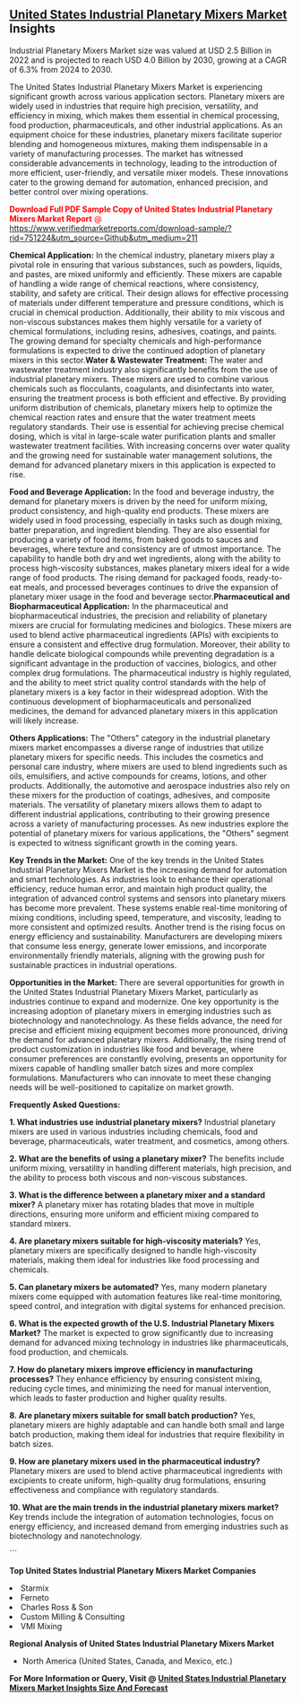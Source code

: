<h2><a href="https://www.verifiedmarketreports.com/download-sample/?rid=751224&amp;utm_source=Github&amp;utm_medium=211" target="_blank">United States Industrial Planetary Mixers Market</a> Insights</h2><p>Industrial Planetary Mixers Market size was valued at USD 2.5 Billion in 2022 and is projected to reach USD 4.0 Billion by 2030, growing at a CAGR of 6.3% from 2024 to 2030.</p><p><p>The United States Industrial Planetary Mixers Market is experiencing significant growth across various application sectors. Planetary mixers are widely used in industries that require high precision, versatility, and efficiency in mixing, which makes them essential in chemical processing, food production, pharmaceuticals, and other industrial applications. As an equipment choice for these industries, planetary mixers facilitate superior blending and homogeneous mixtures, making them indispensable in a variety of manufacturing processes. The market has witnessed considerable advancements in technology, leading to the introduction of more efficient, user-friendly, and versatile mixer models. These innovations cater to the growing demand for automation, enhanced precision, and better control over mixing operations. <p><span class=""><span style="color: #ff0000;"><strong>Download Full PDF Sample Copy of United States Industrial Planetary Mixers Market Report</strong> @ </span><a href="https://www.verifiedmarketreports.com/download-sample/?rid=751224&amp;utm_source=Github&amp;utm_medium=211" target="_blank">https://www.verifiedmarketreports.com/download-sample/?rid=751224&amp;utm_source=Github&amp;utm_medium=211</a></span></p></p><p><strong>Chemical Application:</strong> In the chemical industry, planetary mixers play a pivotal role in ensuring that various substances, such as powders, liquids, and pastes, are mixed uniformly and efficiently. These mixers are capable of handling a wide range of chemical reactions, where consistency, stability, and safety are critical. Their design allows for effective processing of materials under different temperature and pressure conditions, which is crucial in chemical production. Additionally, their ability to mix viscous and non-viscous substances makes them highly versatile for a variety of chemical formulations, including resins, adhesives, coatings, and paints. The growing demand for specialty chemicals and high-performance formulations is expected to drive the continued adoption of planetary mixers in this sector.<strong>Water & Wastewater Treatment:</strong> The water and wastewater treatment industry also significantly benefits from the use of industrial planetary mixers. These mixers are used to combine various chemicals such as flocculants, coagulants, and disinfectants into water, ensuring the treatment process is both efficient and effective. By providing uniform distribution of chemicals, planetary mixers help to optimize the chemical reaction rates and ensure that the water treatment meets regulatory standards. Their use is essential for achieving precise chemical dosing, which is vital in large-scale water purification plants and smaller wastewater treatment facilities. With increasing concerns over water quality and the growing need for sustainable water management solutions, the demand for advanced planetary mixers in this application is expected to rise.<p><strong>Food and Beverage Application:</strong> In the food and beverage industry, the demand for planetary mixers is driven by the need for uniform mixing, product consistency, and high-quality end products. These mixers are widely used in food processing, especially in tasks such as dough mixing, batter preparation, and ingredient blending. They are also essential for producing a variety of food items, from baked goods to sauces and beverages, where texture and consistency are of utmost importance. The capability to handle both dry and wet ingredients, along with the ability to process high-viscosity substances, makes planetary mixers ideal for a wide range of food products. The rising demand for packaged foods, ready-to-eat meals, and processed beverages continues to drive the expansion of planetary mixer usage in the food and beverage sector.<strong>Pharmaceutical and Biopharmaceutical Application:</strong> In the pharmaceutical and biopharmaceutical industries, the precision and reliability of planetary mixers are crucial for formulating medicines and biologics. These mixers are used to blend active pharmaceutical ingredients (APIs) with excipients to ensure a consistent and effective drug formulation. Moreover, their ability to handle delicate biological compounds while preventing degradation is a significant advantage in the production of vaccines, biologics, and other complex drug formulations. The pharmaceutical industry is highly regulated, and the ability to meet strict quality control standards with the help of planetary mixers is a key factor in their widespread adoption. With the continuous development of biopharmaceuticals and personalized medicines, the demand for advanced planetary mixers in this application will likely increase.<p><strong>Others Applications:</strong> The "Others" category in the industrial planetary mixers market encompasses a diverse range of industries that utilize planetary mixers for specific needs. This includes the cosmetics and personal care industry, where mixers are used to blend ingredients such as oils, emulsifiers, and active compounds for creams, lotions, and other products. Additionally, the automotive and aerospace industries also rely on these mixers for the production of coatings, adhesives, and composite materials. The versatility of planetary mixers allows them to adapt to different industrial applications, contributing to their growing presence across a variety of manufacturing processes. As new industries explore the potential of planetary mixers for various applications, the "Others" segment is expected to witness significant growth in the coming years.<p><strong>Key Trends in the Market:</strong> One of the key trends in the United States Industrial Planetary Mixers Market is the increasing demand for automation and smart technologies. As industries look to enhance their operational efficiency, reduce human error, and maintain high product quality, the integration of advanced control systems and sensors into planetary mixers has become more prevalent. These systems enable real-time monitoring of mixing conditions, including speed, temperature, and viscosity, leading to more consistent and optimized results. Another trend is the rising focus on energy efficiency and sustainability. Manufacturers are developing mixers that consume less energy, generate lower emissions, and incorporate environmentally friendly materials, aligning with the growing push for sustainable practices in industrial operations.<p><strong>Opportunities in the Market:</strong> There are several opportunities for growth in the United States Industrial Planetary Mixers Market, particularly as industries continue to expand and modernize. One key opportunity is the increasing adoption of planetary mixers in emerging industries such as biotechnology and nanotechnology. As these fields advance, the need for precise and efficient mixing equipment becomes more pronounced, driving the demand for advanced planetary mixers. Additionally, the rising trend of product customization in industries like food and beverage, where consumer preferences are constantly evolving, presents an opportunity for mixers capable of handling smaller batch sizes and more complex formulations. Manufacturers who can innovate to meet these changing needs will be well-positioned to capitalize on market growth.<p><strong>Frequently Asked Questions:</strong></p><p><strong>1. What industries use industrial planetary mixers?</strong> Industrial planetary mixers are used in various industries including chemicals, food and beverage, pharmaceuticals, water treatment, and cosmetics, among others.</p><p><strong>2. What are the benefits of using a planetary mixer?</strong> The benefits include uniform mixing, versatility in handling different materials, high precision, and the ability to process both viscous and non-viscous substances.</p><p><strong>3. What is the difference between a planetary mixer and a standard mixer?</strong> A planetary mixer has rotating blades that move in multiple directions, ensuring more uniform and efficient mixing compared to standard mixers.</p><p><strong>4. Are planetary mixers suitable for high-viscosity materials?</strong> Yes, planetary mixers are specifically designed to handle high-viscosity materials, making them ideal for industries like food processing and chemicals.</p><p><strong>5. Can planetary mixers be automated?</strong> Yes, many modern planetary mixers come equipped with automation features like real-time monitoring, speed control, and integration with digital systems for enhanced precision.</p><p><strong>6. What is the expected growth of the U.S. Industrial Planetary Mixers Market?</strong> The market is expected to grow significantly due to increasing demand for advanced mixing technology in industries like pharmaceuticals, food production, and chemicals.</p><p><strong>7. How do planetary mixers improve efficiency in manufacturing processes?</strong> They enhance efficiency by ensuring consistent mixing, reducing cycle times, and minimizing the need for manual intervention, which leads to faster production and higher quality results.</p><p><strong>8. Are planetary mixers suitable for small batch production?</strong> Yes, planetary mixers are highly adaptable and can handle both small and large batch production, making them ideal for industries that require flexibility in batch sizes.</p><p><strong>9. How are planetary mixers used in the pharmaceutical industry?</strong> Planetary mixers are used to blend active pharmaceutical ingredients with excipients to create uniform, high-quality drug formulations, ensuring effectiveness and compliance with regulatory standards.</p><p><strong>10. What are the main trends in the industrial planetary mixers market?</strong> Key trends include the integration of automation technologies, focus on energy efficiency, and increased demand from emerging industries such as biotechnology and nanotechnology.</p>```</p><p><strong>Top United States Industrial Planetary Mixers Market Companies</strong></p><div data-test-id=""><p><li>Starmix</li><li> Ferneto</li><li> Charles Ross & Son</li><li> Custom Milling & Consulting</li><li> VMI Mixing</li></p><div><strong>Regional Analysis of&nbsp;United States Industrial Planetary Mixers Market</strong></div><ul><li dir="ltr"><p dir="ltr">North America&nbsp;(United States, Canada, and Mexico, etc.)</p></li></ul><p><strong>For More Information or Query, Visit @&nbsp;</strong><strong><a href="https://www.verifiedmarketreports.com/product/industrial-planetary-mixers-market/?utm_source=Github&amp;utm_medium=211" target="_blank">United States Industrial Planetary Mixers Market Insights Size And Forecast</a></strong></p></div>
